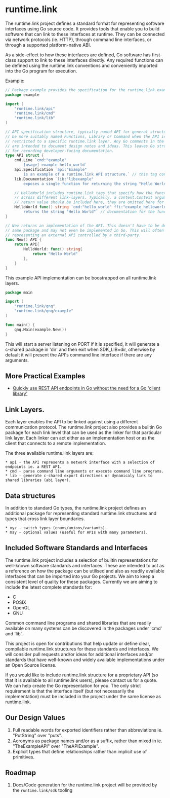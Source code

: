 # runtime.link

The runtime.link project defines a standard format for representing software interfaces 
using Go source code. It provides tools that enable you to build software that can link 
to these interfaces at runtime. They can be connected via network protocols (ie. HTTP), 
through command line interfaces, or through a supported platform-native ABI.

As a side-effect to how these interfaces are defined, Go software has first-class support
to link to these interfaces directly. Any required functions can be defined using the 
runtime.link conventions and conveniently imported into the Go program for execution.

Example:
```go
// Package example provides the specification for the runtime.link example API.
package example

import (
    "runtime.link/api"
    "runtime.link/cmd"
    "runtime.link/lib"
)

// API specification structure, typically named API for general structures, may
// be more suitably named Functions, Library or Command when the API is 
// restricted to a specific runtime.link layer. Any Go comments in the source
// are intended to document design notes and ideas. This leaves Go struct tags 
// for recording developer-facing documentation.
type API struct {
    cmd.Line `cmd:"example"
        [usage] example hello_world`
    api.Specification `api:"Example"
        is an example of a runtime.link API structure.` // this tag contains the API's introductory documentation.
    lib.Documentation `lib:"libexample"
        exposes a single function for returning the string "Hello World"` // this tag contains the API's introductory documentation.

    // HelloWorld includes runtime.link tags that specify how the function is called 
    // across different link-layers. Typically, a context.Context argument and error 
    // return value should be included here, they are omitted here for brevity.
    HelloWorld func() string `cmd:"hello_world" ffi:"example_helloworld func()$char" rest:"GET /hello_world"
        returns the string "Hello World"` // documentation for the function.
}

// New returns an implementation of the API. This doesn't have to be defined in the
// same package and may not even be implemented in Go. This will often be the case when 
// representing an external API controlled by a third-party.
func New() API {
    return API{
        HelloWorld: func() string{
            return "Hello World"
        },
    }
}
```

This example API implementation can be boostrapped on all runtime.link layers.

```go
package main

import (
    "runtime.link/qnq"
    "runtime.link/qnq/example"
)

func main() {
    qnq.Main(example.New())
}
```

This will start a server listening on PORT if it is specified, it will generate a 
c-shared package in 'dir' and then exit when SDK_LIB=dir, otherwise by 
default it will present the API's command line interface if there are any arguments.

## More Practical Examples

* [Quickly use REST API endpoints in Go without the need for a Go 'client library'](api/internal/rest/example/Link.md)

## Link Layers.
Each layer enables the API to be linked against using a different communication protocol. The 
runtime.link project also provides a builtin Go package for each link level that can be used as 
the linker for that particular link layer. Each linker can act either as an implementation host
or as the client that connects to a remote implementation.

The three available runtime.link layers are:

    * api - the API represents a network interface with a selection of endpoints ie. a REST API.
    * cmd - parse command line arguments or execute command line programs.
    * lib - generate c-shared export directives or dynamicaly link to shared libraries (abi layer).

## Data structures
In addition to standard Go types, the runtime.link project defines an additional package
for representing standard runtime.link structures and types that cross link layer boundaries.

    * xyz - switch types (enums/unions/variants).
    * may - optional values (useful for APIs with many parameters).

## Included Software Standards and Interfaces

The runtime.link project includes a selection of builtin representations for well-known software
standards and interfaces. These are intended to act as a reference on how the package can 
be utilised and also as readily available interfaces that can be imported into your Go
projects. We aim to keep a consistent level of quality for these packages. Currently
we are aiming to include the latest complete standards for:

* C
* POSIX
* OpenGL
* GNU

Common command line programs and shared libraries that are readily available on many
systems can be discovered in the packages under 'cmd' and 'lib'.

This project is open for contributions that help update or define clear, compilable 
runtime.link structures for these standards and interfaces. We will consider pull 
requests and/or ideas for additional interfaces and/or standards that have well-known 
and widely available implementations under an Open Source license.

If you would like to include runtime.link structure for a proprietary API (so that it 
is available to all runtime.link users), please contact us for a quote. We can help create 
the Go representation for you. The only strict requirement is that the interface itself 
(but not necessarily the implementation) must be included in the project under the same 
license as runtime.link.

## Our Design Values

1. Full readable words for exported identifiers rather than abbreviations ie. "PutString" over "puts".
2. Acronyms as package names and/or as a suffix, rather than mixed in ie. "TheExampleAPI" over "TheAPIExample".
3. Explicit types that define relationships rather than implicit use of primitives.

## Roadmap

1. Docs/Code generation for the runtime.link project will be provided by the `runtime.link/sdk` tooling
    
   
